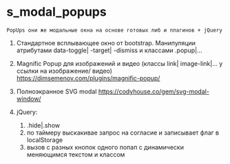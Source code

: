 # s_modal_popups
	PopUps они же модальные окна на основе готовых либ и плагинов + jQuery

1.  Стандартное всплывающее окно от bootstrap.
	Манипуляции атрибутами data-toggle| -target| -dismiss и классами .popup|...

2.  Magnific Popup для изображений и видео (классы link| image-link|... у ссылки на изображение/ видео)
https://dimsemenov.com/plugins/magnific-popup/

3.  Полноэкранное SVG modal 
	https://codyhouse.co/gem/svg-modal-window/

4.  jQuery:
	1.  .hide|.show
	2.  по таймеру выскакивае запрос на согласие и записывает флаг в localStorage
	3.  вызов с разных кнопок одного попап с динамически меняющимся текстом и классом  

